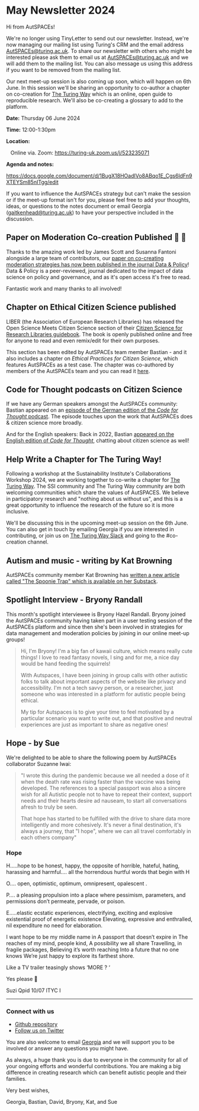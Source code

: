 May Newsletter 2024
=======================

Hi from AutSPACEs! 

We're no longer using TinyLetter to send out our newsletter. Instead, we're now managing our mailing list using Turing's CRM and the email address AutSPACEs@turing.ac.uk. To share our newsletter with others who might be interested please ask them to email us at AutSPACEs@turing.ac.uk and we will add them to the mailing list. You can also message us using this address if you want to be removed from the mailing list. 

Our next meet-up session is also coming up soon, which will happen on 6th June. In this session we'll be sharing an opportunity to co-author a chapter on co-creation for [The Turing Way](https://the-turing-way.netlify.app/index.html) which is an online, open guide to reproducible research. We'll also be co-creating a glossary to add to the platform. 

**Date:** Thursday 06 June 2024

**Time:** 12:00-1:30pm

**Location:**     

   Online via. Zoom: https://turing-uk.zoom.us/j/523235071
   
**Agenda and notes:**

https://docs.google.com/document/d/1BugX18HOadIVo8ABqo1E_Cgs6ldFn9XTEYSm85nITgg/edit

If you want to influence the AutSPACEs strategy but can't make the session or if the meet-up format isn't for you, please feel free to add your thoughts, ideas, or questions to the notes document or email Georgia (gaitkenhead@turing.ac.uk) to have your perspective included in the discussion. 

## Paper on Moderation Co-creation Published :yellow_heart: :rocket: 

Thanks to the amazing work led by James Scott and Susanna Fantoni alongside a large team of contributors, our [paper on co-creating moderation strategies has now been published in the journal Data & Policy](https://doi.org/10.1017/dap.2024.21)! Data & Policy is a peer-reviewed, journal dedicated to the impact of data science on policy and governance, and as it's open access it's free to read.

Fantastic work and many thanks to all involved! 

## Chapter on Ethical Citizen Science published

LIBER (the Association of European Research Libraries) has released the Open Science Meets Citizen Science section of their [Citizen Science for Research Libraries guidebook](https://libereurope.eu/article/open-science-meets-citizen-science-a-guide/). The book is openly published online and free for anyone to read and even remix/edit for their own purposes. 

This section has been edited by AutSPACEs team member Bastian - and it also includes a chapter on _Ethical Practices for Citizen Science_, which features AutSPACEs as a test case. The chapter was co-authored by members of the AutSPACEs team and you can read it [here](https://cs4rl.github.io/open-science/#_6_0.). 

## Code for Thought podcasts on Citizen Science

If we have any German speakers amongst the AutSPACEs community: Bastian appeared on an [episode of the German edition of the _Code for Thought_ podcast](https://codeforthought.buzzsprout.com/1326658/15099691-de-wissenschaft-von-und-mit-burgern-bastian-greshake-tzovaras). The episode touches upon the work that AutSPACEs does & citizen science more broadly.

And for the English speakers: Back in 2022, Bastian [appeared on the English edition of _Code for Thought_](https://codeforthought.buzzsprout.com/1326658/11630426-citizen-science-and-software), chatting about citizen science as well!

## Help Write a Chapter for The Turing Way! 

Following a workshop at the Sustainability Institute's Collaborations Workshop 2024, we are working together to co-write a chapter for [The Turing Way](https://the-turing-way.start.page/). The SSI community and The Turing Way community are both welcoming communities which share the values of AutSPACES. We believe in participatory research and "nothing about us without us", and this is a great opportunity to influence the research of the future so it is more inclusive. 

We'll be discussing this in the upcoming meet-up session on the 6th June. You can also get in touch by emailing Georgia if you are interested in contributing, or join us on [The Turing Way Slack](https://join.slack.com/t/theturingway/shared_invite/zt-2hzp20nps-FlLO4D~P9lglQS~w4ZcTNg) and going to the #co-creation channel. 

## Autism and music - writing by Kat Browning 


AutSPACEs community member Kat Browning has [written a new article called "The Spoonie Trap" which is available on her Substack](https://katmuss.substack.com/p/the-spoonie-trap?r=2xmji5&utm_campaign=post&utm_medium=web&triedRedirect=true).

## Spotlight Interview - Bryony Randall 

This month's spotlight interviewee is Bryony Hazel Randall. Bryony joined the AutSPACEs community having taken part in a user testing session of the AutSPACEs platform and since then she's been involved in strategies for data management and moderation policies by joining in our online meet-up groups!

>Hi, I'm Bryony! I'm a big fan of kawaii culture, which means really cute things! I love to read fantasy novels, I sing and for me, a nice day would be hand feeding the squirrels!
>
>With Autspaces, I have been joining in group calls with other autistic folks to talk about important aspects of the website like privacy and accessibility. I'm not a tech savvy person, or a researcher, just someone who was interested in a platform for autistic people being ethical.
>
>My tip for Autspaces is to give your time to feel motivated by a particular scenario you want to write out, and that positive and neutral experiences are just as important to share as negative ones!

## Hope - by Sue

We're delighted to be able to share the following poem by AutSPACEs collaborator Suzanne Iwai:

>"I wrote this during the pandemic because we all needed a dose of it when the death rate was rising faster than the vaccine was being developed. The references to a special passport was also a sincere wish for all Autistic people not to have to repeat their context, support needs  and their hearts desire ad nauseam, to start all conversations afresh to truly be seen. 
>
>That hope has started to be fulfilled with the drive to share data more intelligently and more cohesively. It's never a final destination, it's always a journey, that "I hope", where we can all travel comfortably in each others company" 

### Hope

H…..hope to be honest, happy, the opposite of horrible, hateful, hating, harassing  and harmful…. all the horrendous 
hurtful words that begin with H

O…. open, optimistic, optimum, omnipresent, opalescent .

P…. a pleasing propulsion into a place where pessimism, parameters, and permissions don’t permeate, pervade, or poison.

E…..elastic ecstatic experiences, electrifying, exciting and explosive existential proof of energetic existence 
Elevating, expressive and enthralled, nil expenditure no need for elaboration.


I want hope to be my middle name in
A passport that doesn’t expire in 
The reaches of my mind, people kind,
A possibility we all share
Travelling, in fragile packages,
Believing it’s worth reaching 
Into a future that no one knows
We’re just happy to explore its farthest shore.

Like a TV trailer teasingly shows
‘MORE ? ‘

Yes please 💜

Suzi Qpid 10/07 lTYC I

-------------------------------------------

### Connect with us

*   [Github repository](https://github.com/alan-turing-institute/AutSPACEs)
*   [Follow us on Twitter](https://twitter.com/AutSpaces)

You are also welcome to email [Georgia](mailto:gaitkenhead@turing.ac.uk) and we will support you to be involved or answer any questions you might have.

As always, a huge thank you is due to everyone in the community for all of your ongoing efforts and wonderful contributions. You are making a big difference in creating research which can benefit autistic people and their families.

Very best wishes,

Georgia, Bastian, David, Bryony, Kat, and Sue
